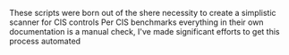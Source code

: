 These scripts were born out of the shere necessity to create a simplistic scanner for CIS controls
Per CIS benchmarks everything in their own documentation is a manual check, I've made significant efforts to get this process automated
